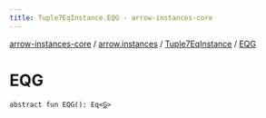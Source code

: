 ```yaml
---
title: Tuple7EqInstance.EQG - arrow-instances-core
---
```


[arrow-instances-core](../../index.html) / [arrow.instances](../index.html) / [Tuple7EqInstance](index.html) / [EQG](./-e-q-g.html)

# EQG

`abstract fun EQG(): Eq<`[`G`](index.html#G)`>`